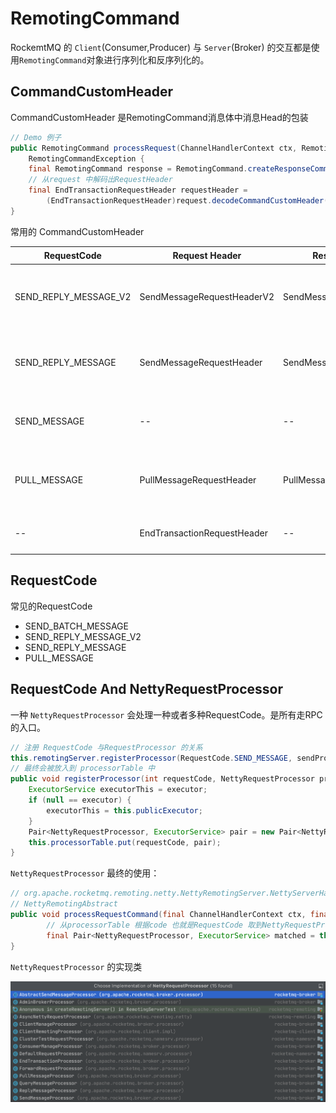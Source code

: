 # RemotingCommand

RockemtMQ 的 `Client`(Consumer,Producer) 与 `Server`(Broker) 的交互都是使用`RemotingCommand`对象进行序列化和反序列化的。

## CommandCustomHeader

CommandCustomHeader 是RemotingCommand消息体中消息Head的包装

```java
// Demo 例子
public RemotingCommand processRequest(ChannelHandlerContext ctx, RemotingCommand request) throws
    RemotingCommandException {
    final RemotingCommand response = RemotingCommand.createResponseCommand(null);
    // 从request 中解码出RequestHeader 
    final EndTransactionRequestHeader requestHeader =
        (EndTransactionRequestHeader)request.decodeCommandCustomHeader(EndTransactionRequestHeader.class);
}
```

常用的 CommandCustomHeader

| RequestCode           | Request Header              | Respone Header            | 描述               |
| --------------------- | --------------------------- | ------------------------- | ------------------ |
| SEND_REPLY_MESSAGE_V2 | SendMessageRequestHeaderV2  | SendMessageResponseHeader | 发消息的请求和响应 |
| SEND_REPLY_MESSAGE    | SendMessageRequestHeader    | SendMessageResponseHeader | 发消息的请求和响应 |
| SEND_MESSAGE          | --                          | --                        | 没有 Reply的消息   |
| PULL_MESSAGE          | PullMessageRequestHeader    | PullMessageResponseHeader | 拉消息的请求和响应 |
| --                    | EndTransactionRequestHeader | --                        | 事物结束消息       |

## RequestCode

常见的RequestCode

- SEND_BATCH_MESSAGE
- SEND_REPLY_MESSAGE_V2
- SEND_REPLY_MESSAGE
- PULL_MESSAGE

## RequestCode And NettyRequestProcessor

一种 `NettyRequestProcessor` 会处理一种或者多种RequestCode。是所有走RPC的入口。

```java
// 注册 RequestCode 与RequestProcessor 的关系
this.remotingServer.registerProcessor(RequestCode.SEND_MESSAGE, sendProcessor, this.sendMessageExecutor);
// 最终会被放入到 processorTable 中
public void registerProcessor(int requestCode, NettyRequestProcessor processor, ExecutorService executor) {
    ExecutorService executorThis = executor;
    if (null == executor) {
        executorThis = this.publicExecutor;
    }
    Pair<NettyRequestProcessor, ExecutorService> pair = new Pair<NettyRequestProcessor, ExecutorService>(processor, executorThis);
    this.processorTable.put(requestCode, pair);
}
```

`NettyRequestProcessor` 最终的使用：

```java
// org.apache.rocketmq.remoting.netty.NettyRemotingServer.NettyServerHandler -> NettyRemotingAbstract
// NettyRemotingAbstract
public void processRequestCommand(final ChannelHandlerContext ctx, final RemotingCommand cmd) {
        // 从processorTable 根据code 也就是RequestCode 取到NettyRequestProcessor
        final Pair<NettyRequestProcessor, ExecutorService> matched = this.processorTable.get(cmd.getCode());
}
```

`NettyRequestProcessor` 的实现类

![rocketmq-processer.png](./images/rocketmq-processer.png)

